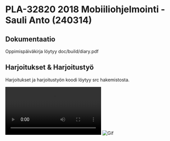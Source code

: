 # PLA-32820 2018 Mobiiliohjelmointi - Sauli Anto (240314)

## Dokumentaatio
Oppimispäiväkirja löytyy doc/build/diary.pdf

## Harjoitukset & Harjoitustyö
Harjoitukset ja harjoitustyön koodi löytyy src hakemistosta.

![Webm](https://github.com/isaul32/android-sunflower/blob/master/fix.webm?raw=true)
![Gif](https://github.com/isaul32/android-sunflower/raw/master/fix.gif)
